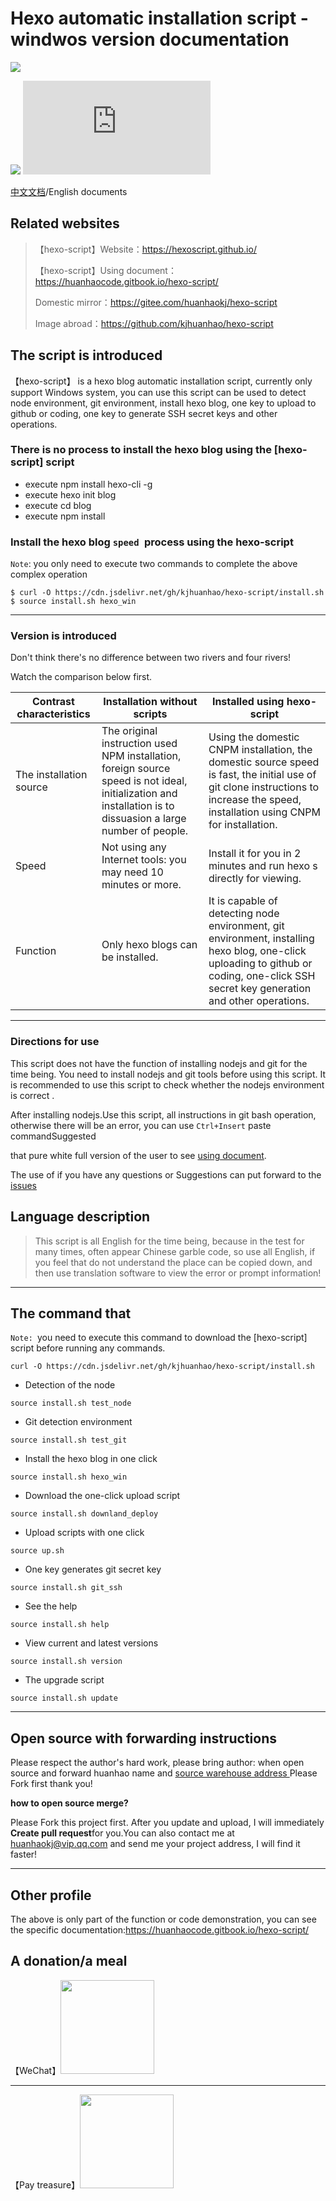 # Hexo automatic installation script -windwos version documentation

![](https://cdn.jsdelivr.net/gh/huanhaokj/cdn/img/hexoscript.png)

![](https://img.shields.io/badge/version-v1.1-blue)
![](https://img.shields.io/github/size/kjhuanhao/hexo-script/install.sh)

[中文文档](https://github.com/kjhuanhao/hexo-script/blob/master/README_CN.md)/English documents

## Related websites

> 【hexo-script】Website：https://hexoscript.github.io/
>
> 【hexo-script】Using document：https://huanhaocode.gitbook.io/hexo-script/
>
> Domestic mirror：https://gitee.com/huanhaokj/hexo-script
>
> Image abroad：https://github.com/kjhuanhao/hexo-script

## The script is introduced

【hexo-script】 is a hexo blog automatic installation script, currently only support Windows system, you can use this script can be used to detect node environment, git environment, install hexo blog, one key to upload to github or coding, one key to generate SSH secret keys and other operations.

### There is no process to install the hexo blog using the [hexo-script] script

* execute npm install hexo-cli -g
* execute hexo init blog
* execute cd blog
* execute npm install

### Install the hexo blog `speed `process using the hexo-script

`Note`: you only need to execute two commands to complete the above complex operation

```shell
$ curl -O https://cdn.jsdelivr.net/gh/kjhuanhao/hexo-script/install.sh
$ source install.sh hexo_win
```

***

### Version is introduced

Don't think there's no difference between two rivers and four rivers!

Watch the comparison below first.

| Contrast characteristics | Installation without scripts                                 | Installed using hexo-script                                  |
| ------------------------ | ------------------------------------------------------------ | ------------------------------------------------------------ |
| The installation source  | The original instruction used NPM installation, foreign source speed is not ideal, initialization and installation is to dissuasion a large number of people. | Using the domestic CNPM installation, the domestic source speed is fast, the initial use of git clone instructions to increase the speed, installation using CNPM for installation. |
| Speed                    | Not using any Internet tools: you may need 10 minutes or more. | Install it for you in 2 minutes and run hexo s directly for viewing. |
| Function                 | Only hexo blogs can be installed.                            | It is capable of detecting node environment, git environment, installing hexo blog, one-click uploading to github or coding, one-click SSH secret key generation and other operations. |

***

### Directions for use

This script does not have the function of installing nodejs and git for the time being. You need to install nodejs and git tools before using this script. It is recommended to use this script to check whether the nodejs environment is correct .

After installing nodejs.Use this script, all instructions in git bash operation, otherwise there will be an error, you can use `Ctrl+Insert` paste commandSuggested 

that pure white full version of the user to see  [using document](https://huanhaocode.gitbook.io/hexo-script/). 

The use of if you have any questions or Suggestions can put forward to the [issues](https://github.com/kjhuanhao/hexo-script/issues/)

## Language description

> This script is all English for the time being, because in the test for many times, often appear Chinese garble code, so use all English, if you feel that do not understand the place can be copied down, and then use translation software to view the error or prompt information!

***

## The command that

`Note: `you need to execute this command to download the [hexo-script] script before running any commands.

```shell
curl -O https://cdn.jsdelivr.net/gh/kjhuanhao/hexo-script/install.sh
```



* Detection of the node

```shell
source install.sh test_node
```

* Git detection environment

```shell
source install.sh test_git
```

* Install the hexo blog in one click

```shell
source install.sh hexo_win
```

* Download the one-click upload script

```shell
source install.sh downland_deploy
```

* Upload scripts with one click

```shell
source up.sh
```

* One key generates git secret key

```shell
source install.sh git_ssh
```

* See the help

```shell
source install.sh help
```

* View current and latest versions

```shell
source install.sh version
```

* The upgrade script

```shell
source install.sh update
```

***

## Open source with forwarding instructions

Please respect the author's hard work, please bring author: when open source and forward huanhao name and [source warehouse address ](https://github.com/kjhuanhao/hexo-script) Please Fork first thank you!

**how to open source merge?**

Please Fork this project first. After you update and upload, I will immediately **Create pull request**for you.You can also contact me at huanhaokj@vip.qq.com and send me your project address, I will find it faster!

***

## Other profile

The above is only part of the function or code demonstration, you can see the specific documentation:https://huanhaocode.gitbook.io/hexo-script/

## A donation/a meal

【WeChat】<img src = "http://301technology.cn/wp-content/uploads/2019/07/1058a552f136b122.jpg"  height="150" width="150" >

***

【Pay treasure】<img src = "http://301technology.cn/wp-content/uploads/2019/07/2129dcaedb9a0b9f.jpg" height="150" width="150" >

